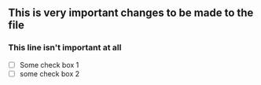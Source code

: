 ## This is very important changes to be made to the file
### This line isn't important at all

- [ ] Some check box 1
- [ ] some check box 2
